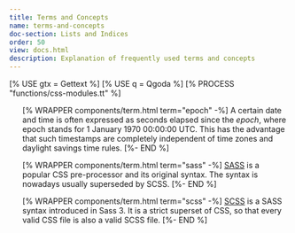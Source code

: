 ```yaml
---
title: Terms and Concepts 
name: terms-and-concepts 
doc-section: Lists and Indices
order: 50
view: docs.html
description: Explanation of frequently used terms and concepts
---
```

[% USE gtx = Gettext %]
[% USE q = Qgoda %]
[% PROCESS "functions/css-modules.tt" %]
<ul>

[% WRAPPER components/term.html term="epoch" -%]
A certain date and time is often expressed as seconds elapsed since the
<em>epoch</em>, where epoch stands for 1 January 1970 00:00:00 UTC.
This has the advantage that such timestamps are completely independent
of time zones and daylight savings time rules.
[%- END %]

[% WRAPPER components/term.html term="sass" -%]
<a href="http://sass-lang.com/" target="_blank">SASS</a> is a popular
CSS pre-processor and its original syntax.  The syntax is nowadays
usually superseded by <q-term>SCSS</q-term>.
[%- END %]

[% WRAPPER components/term.html term="scss" -%]
<a href="http://sass-lang.com/documentation/file.SCSS_FOR_SASS_USERS.html"
target="_blank">SCSS</a> is a <q-term>SASS</q-term> syntax introduced in
Sass 3.  It is a strict superset of CSS, so that every valid CSS file is
also a valid SCSS file.
[%- END %]

</ul>
